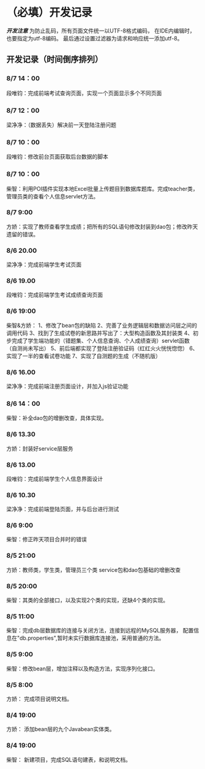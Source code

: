 ﻿# （必填）开发记录

***开发注意***
为防止乱码，所有页面文件统一以UTF-8格式编码，
在IDE内编辑时，也要指定为utf-8编码。
最后通过设置过滤器为请求和响应统一添加utf-8。


## 开发记录（时间倒序排列）

### 8/7 14：00
段唯钧：完成前端考试查询页面，实现一个页面显示多个不同页面

### 8/7 12：00
梁净净：（数据丢失）解决前一天登陆注册问题

### 8/7 10：00
段唯钧：修改前台页面获取后台数据的脚本

### 8/7 10：00
柴智：利用POI插件实现本地Excel批量上传题目到数据库题库。完成teacher类，管理员类的查看个人信息servlet方法。

### 8/7 9:00
方娇：实现了教师查看学生成绩；把所有的SQL语句修改封装到dao包；修改昨天遗留的错误。

### 8/6  20.00
梁净净：完成前端学生考试页面

### 8/6  19.00
段唯钧：完成前端学生考试成绩查询页面

### 8/6 19:00
柴智&方娇：
1、修改了bean包的缺陷
2、完善了业务逻辑层和数据访问层之间的调用代码
3、找到了生成试卷的新思路并写出了：大型构造函数及其封装类
4、初步完成了学生端功能的（错题集、个人信息查询、个人成绩查询）servlet函数（自测尚未写出）
5、前后端都实现了登陆注册验证码（红红火火恍恍惚惚）
6、实现了一半的查看试卷功能
7、实现了自测题的生成（不随机版）

### 8/6  16.00
梁净净：完成前端注册页面设计，并加入js验证功能

### 8/6 14：00
柴智：补全dao包的增删改查，具体实现。

### 8/6  13.30
方娇：封装好service层服务

### 8/6  13.00
段唯钧：完成前端学生个人信息界面设计

### 8/6  10.30
梁净净：完成前端登陆页面，并与后台进行测试

### 8/6 9:00
柴智：修正昨天项目合并时的错误

### 8/5 21:00
方娇：教师类，学生类，管理员三个类 service包和dao包基础的增删改查

### 8/5 20:00
柴智：其类的全部接口，以及实现2个类的实现，还缺4个类的实现。

### 8/5 11:00
柴智：完成db层数据库的连接与关闭方法，连接到远程的MySQL服务器，
配置信息在"db.properties",暂时未实行数据库连接池，采用普通的方法。 

### 8/5 9:00
柴智：修改bean层，增加注释以及构造方法，实现序列化接口。 

### 8/5 8:00
方娇： 完成项目说明文档。 

### 8/4 19:00
方娇： 添加bean层的九个Javabean实体类。 

### 8/4 19:00
柴智： 新建项目，完成SQL语句建表，和说明文档。 

